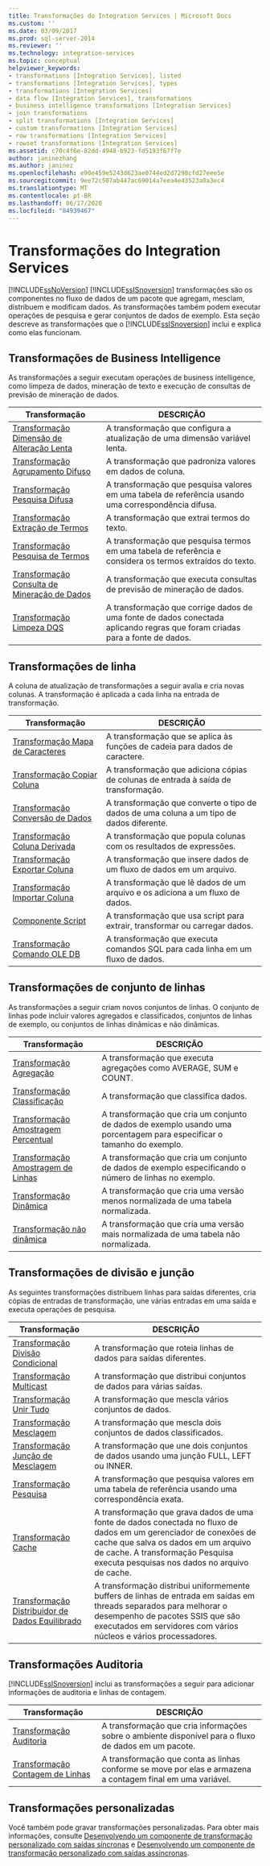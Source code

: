 ```yaml
---
title: Transformações do Integration Services | Microsoft Docs
ms.custom: ''
ms.date: 03/09/2017
ms.prod: sql-server-2014
ms.reviewer: ''
ms.technology: integration-services
ms.topic: conceptual
helpviewer_keywords:
- transformations [Integration Services], listed
- transformations [Integration Services], types
- transformations [Integration Services]
- data flow [Integration Services], transformations
- business intelligence transformations [Integration Services]
- join transformations
- split transformations [Integration Services]
- custom transformations [Integration Services]
- row transformations [Integration Services]
- rowset transformations [Integration Services]
ms.assetid: c70c4f6e-82dd-4948-b923-fd5193f67f7e
author: janinezhang
ms.author: janinez
ms.openlocfilehash: e90e459e5243d623ae0744ed2d7298cfd27eee5e
ms.sourcegitcommit: 9ee72c507ab447ac69014a7eea4e43523a0a3ec4
ms.translationtype: MT
ms.contentlocale: pt-BR
ms.lasthandoff: 06/17/2020
ms.locfileid: "84939467"
---
```

# <a name="integration-services-transformations"></a>Transformações do Integration Services
  [!INCLUDE[ssNoVersion](../../../includes/ssnoversion-md.md)] [!INCLUDE[ssISnoversion](../../../includes/ssisnoversion-md.md)] transformações são os componentes no fluxo de dados de um pacote que agregam, mesclam, distribuem e modificam dados. As transformações também podem executar operações de pesquisa e gerar conjuntos de dados de exemplo. Esta seção descreve as transformações que o [!INCLUDE[ssISnoversion](../../../includes/ssisnoversion-md.md)] inclui e explica como elas funcionam.  
  
## <a name="business-intelligence-transformations"></a>Transformações de Business Intelligence  
 As transformações a seguir executam operações de business intelligence, como limpeza de dados, mineração de texto e execução de consultas de previsão de mineração de dados.  
  
|Transformação|DESCRIÇÃO|  
|--------------------|-----------------|  
|[Transformação Dimensão de Alteração Lenta](slowly-changing-dimension-transformation.md)|A transformação que configura a atualização de uma dimensão variável lenta.|  
|[Transformação Agrupamento Difuso](fuzzy-grouping-transformation.md)|A transformação que padroniza valores em dados de coluna.|  
|[Transformação Pesquisa Difusa](lookup-transformation.md)|A transformação que pesquisa valores em uma tabela de referência usando uma correspondência difusa.|  
|[Transformação Extração de Termos](term-extraction-transformation.md)|A transformação que extrai termos do texto.|  
|[Transformação Pesquisa de Termos](term-lookup-transformation.md)|A transformação que pesquisa termos em uma tabela de referência e considera os termos extraídos do texto.|  
|[Transformação Consulta de Mineração de Dados](data-mining-query-transformation.md)|A transformação que executa consultas de previsão de mineração de dados.|  
|[Transformação Limpeza DQS](dqs-cleansing-transformation.md)|A transformação que corrige dados de uma fonte de dados conectada aplicando regras que foram criadas para a fonte de dados.|  
  
## <a name="row-transformations"></a>Transformações de linha  
 A coluna de atualização de transformações a seguir avalia e cria novas colunas. A transformação é aplicada a cada linha na entrada de transformação.  
  
|Transformação|DESCRIÇÃO|  
|--------------------|-----------------|  
|[Transformação Mapa de Caracteres](character-map-transformation.md)|A transformação que se aplica às funções de cadeia para dados de caractere.|  
|[Transformação Copiar Coluna](copy-column-transformation.md)|A transformação que adiciona cópias de colunas de entrada à saída de transformação.|  
|[Transformação Conversão de Dados](data-conversion-transformation.md)|A transformação que converte o tipo de dados de uma coluna a um tipo de dados diferente.|  
|[Transformação Coluna Derivada](derived-column-transformation.md)|A transformação que popula colunas com os resultados de expressões.|  
|[Transformação Exportar Coluna](export-column-transformation.md)|A transformação que insere dados de um fluxo de dados em um arquivo.|  
|[Transformação Importar Coluna](import-column-transformation.md)|A transformação que lê dados de um arquivo e os adiciona a um fluxo de dados.|  
|[Componente Script](script-component.md)|A transformação que usa script para extrair, transformar ou carregar dados.|  
|[Transformação Comando OLE DB](ole-db-command-transformation.md)|A transformação que executa comandos SQL para cada linha em um fluxo de dados.|  
  
## <a name="rowset-transformations"></a>Transformações de conjunto de linhas  
 As transformações a seguir criam novos conjuntos de linhas. O conjunto de linhas pode incluir valores agregados e classificados, conjuntos de linhas de exemplo, ou conjuntos de linhas dinâmicas e não dinâmicas.  
  
|Transformação|DESCRIÇÃO|  
|--------------------|-----------------|  
|[Transformação Agregação](aggregate-transformation.md)|A transformação que executa agregações como AVERAGE, SUM e COUNT.|  
|[Transformação Classificação](sort-transformation.md)|A transformação que classifica dados.|  
|[Transformação Amostragem Percentual](percentage-sampling-transformation.md)|A transformação que cria um conjunto de dados de exemplo usando uma porcentagem para especificar o tamanho do exemplo.|  
|[Transformação Amostragem de Linhas](row-sampling-transformation.md)|A transformação que cria um conjunto de dados de exemplo especificando o número de linhas no exemplo.|  
|[Transformação Dinâmica](pivot-transformation.md)|A transformação que cria uma versão menos normalizada de uma tabela normalizada.|  
|[Transformação não dinâmica](unpivot-transformation.md)|A transformação que cria uma versão mais normalizada de uma tabela não normalizada.|  
  
## <a name="split-and-join-transformations"></a>Transformações de divisão e junção  
 As seguintes transformações distribuem linhas para saídas diferentes, cria cópias de entradas de transformação, une várias entradas em uma saída e executa operações de pesquisa.  
  
|Transformação|DESCRIÇÃO|  
|--------------------|-----------------|  
|[Transformação Divisão Condicional](conditional-split-transformation.md)|A transformação que roteia linhas de dados para saídas diferentes.|  
|[Transformação Multicast](multicast-transformation.md)|A transformação que distribui conjuntos de dados para várias saídas.|  
|[Transformação Unir Tudo](union-all-transformation.md)|A transformação que mescla vários conjuntos de dados.|  
|[Transformação Mesclagem](merge-transformation.md)|A transformação que mescla dois conjuntos de dados classificados.|  
|[Transformação Junção de Mesclagem](merge-join-transformation.md)|A transformação que une dois conjuntos de dados usando uma junção FULL, LEFT ou INNER.|  
|[Transformação Pesquisa](lookup-transformation.md)|A transformação que pesquisa valores em uma tabela de referência usando uma correspondência exata.|  
|[Transformação Cache](cache-transform.md)|A transformação que grava dados de uma fonte de dados conectada no fluxo de dados em um gerenciador de conexões de cache que salva os dados em um arquivo de cache. A transformação Pesquisa executa pesquisas nos dados no arquivo de cache.|  
|[Transformação Distribuidor de Dados Equilibrado](balanced-data-distributor-transformation.md)|A transformação distribui uniformemente buffers de linhas de entrada em saídas em threads separados para melhorar o desempenho de pacotes SSIS que são executados em servidores com vários núcleos e vários processadores.|  
  
## <a name="auditing-transformations"></a>Transformações Auditoria  
 [!INCLUDE[ssISnoversion](../../../includes/ssisnoversion-md.md)] inclui as transformações a seguir para adicionar informações de auditoria e linhas de contagem.  
  
|Transformação|DESCRIÇÃO|  
|--------------------|-----------------|  
|[Transformação Auditoria](audit-transformation.md)|A transformação que cria informações sobre o ambiente disponível para o fluxo de dados em um pacote.|  
|[Transformação Contagem de Linhas](row-count-transformation.md)|A transformação que conta as linhas conforme se move por elas e armazena a contagem final em uma variável.|  
  
## <a name="custom-transformations"></a>Transformações personalizadas  
 Você também pode gravar transformações personalizadas. Para obter mais informações, consulte [Desenvolvendo um componente de transformação personalizado com saídas síncronas](../../extending-packages-custom-objects-data-flow-types/developing-a-custom-transformation-component-with-synchronous-outputs.md) e [Desenvolvendo um componente de transformação personalizado com saídas assíncronas](../../extending-packages-custom-objects-data-flow-types/developing-a-custom-transformation-component-with-asynchronous-outputs.md).  
  
  
